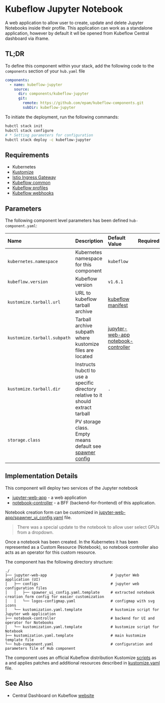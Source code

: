 # Kubeflow Jupyter Notebook

A web application to allow user to create, update and delete Jupyter Notebooks inside their profile. This application
can work as a standalone application, however by default it wll be opened from Kubeflow Central dashboard via iframe.

## TL;DR

To define this component within your stack, add the following code to the `components` section of your  `hub.yaml` file

```yaml  
components:
  - name: kubeflow-jupyter
    source:
      dir: components/kubeflow-jupyter
      git:
        remote: https://github.com/epam/kubeflow-components.git
        subDir: kubeflow-jupyter
```

To initiate the deployment, run the following commands:

  ```bash
hubctl stack init
hubctl stack configure
# * Setting parameters for configuration
hubctl stack deploy -c kubeflow-jupyter
```

## Requirements

- Kubernetes
- [Kustomize](https://kustomize.io)
- [Istio Ingress Gateway](../istio-ingressgateway)
- [Kubeflow common](../kubeflow-common)
- [Kubeflow profiles](../kubeflow-profiles)
- [Kubeflow webhooks](../kubeflow-webhooks)

## Parameters

The following component level parameters has been defined `hub-component.yaml`:

| Name                        | Description                                                                                                                                                                                 | Default Value                                                                                                                                                                                                                 | Required |
|:----------------------------|:--------------------------------------------------------------------------------------------------------------------------------------------------------------------------------------------|:------------------------------------------------------------------------------------------------------------------------------------------------------------------------------------------------------------------------------|:--------:|
| `kubernetes.namespace`      | Kubernetes namespace for this component                                                                                                                                                     | `kubeflow`                                                                                                                                                                                                                    |          |
| `kubeflow.version`          | Kubeflow version                                                                                                                                                                            | `v1.6.1`                                                                                                                                                                                                                      |          |
| `kustomize.tarball.url`     | URL to kubeflow tarball archive                                                                                                                                                             | [kubeflow manifest](https://github.com/kubeflow/manifests/tree/master)                                                                                                                                                        |          |
| `kustomize.tarball.subpath` | Tarball archive subpath where kustomize files are located                                                                                                                                   | [jupyter-web-app](https://github.com/kubeflow/manifests/tree/master/apps/jupyter/jupyter-web-app/upstream) [notebook-controller](https://github.com/kubeflow/manifests/tree/master/apps/jupyter/notebook-controller/upstream) |          |
| `kustomize.tarball.dir`     | Instructs hubctl to use a specific directory relative to it should extract tarball                                                                                                          | `.`                                                                                                                                                                                                                           |
| `storage.class`             | PV storage class. Empty means default see [spawner config](https://github.com/kubeflow/manifests/blob/v1.5.1/apps/jupyter/jupyter-web-app/upstream/base/configs/spawner_ui_config.yaml#L84) |                                                                                                                                                                                                                               |          |

## Implementation Details

This component will deploy two services of the Jupyter notebook

- [jupyter-web-app](jupyter-web-app) - a web application
- [notebook-controller](notebook-controller) - a BFF (backend-for-frontend) of this application.

Notebook creation form can be customized
in [jupyter-web-app/spawner_ui_config.yaml](jupyter-web-app/configs/spawner_ui_config.yaml.template)
file.

> There was a special update to the notebook to allow user select GPUs from a dropdown.

Once a notebook has been created. In the Kubernetes it has been represented as a Custom Resource (Notebook), so notebook
controller also acts as an operator for this custom resource.

The component has the following directory structure:

```text
./
├── jupyter-web-app                             # jupyter Web application (UI)
│   ├── configs                                 # jupyter web configuration files 
│   │   ├── spawner_ui_config.yaml.template     # extracted notebook creation form config for easier customization
│   |   └── logos-configmap.yaml                # configmap with svg icons
│   └── kustomization.yaml.template             # kustomize script for Jupyter web application
├── notebook-controller                         # backend for UI and operator for Notebooks
│   └── kustomization.yaml.template             # kustomize script for Notebook
├── kustomization.yaml.template                 # main kustomize template file
└── hub-component.yaml                          # configuration and parameters file of Hub component
```

The component uses an official Kubeflow distribution Kustomize [scripts]("https://github.com/kubeflow/manifests/") as a
and applies patches and additional resources described in [kustomize.yaml](kustomization.yaml.template) file.

## See Also

- Central Dashboard on Kubeflow [website](https://www.kubeflow.org/docs/components/central-dash/overview/)
